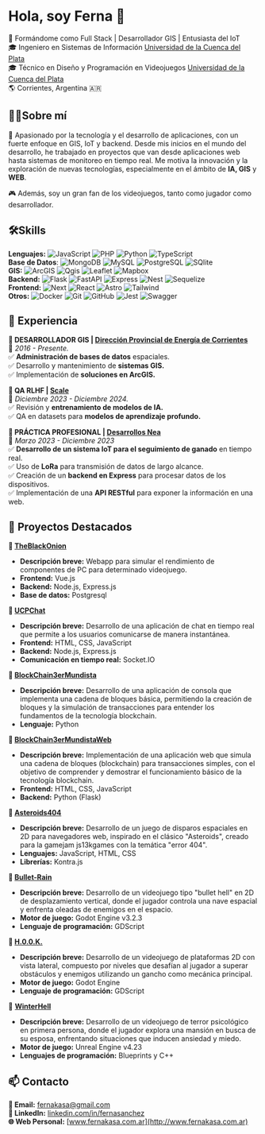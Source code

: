 # **Hola, soy Ferna 👋**
🚀 Formándome como Full Stack | Desarrollador GIS | Entusiasta del IoT  
🎓 Ingeniero en Sistemas de Información [Universidad de la Cuenca del Plata](https://www.ucp.edu.ar/)  
🎓 Técnico en Diseño y Programación en Videojuegos [Universidad de la Cuenca del Plata](https://www.ucp.edu.ar/)  
🌎 Corrientes, Argentina 🇦🇷

## **👨‍💻Sobre mí**
🚀 Apasionado por la tecnología y el desarrollo de aplicaciones, con un fuerte enfoque en GIS, IoT y backend. Desde mis inicios en el mundo del desarrollo, he trabajado en proyectos que van desde aplicaciones web hasta sistemas de monitoreo en tiempo real. Me motiva la innovación y la exploración de nuevas tecnologías, especialmente en el ámbito de **IA, GIS** y **WEB**.

🎮 Además, soy un gran fan de los videojuegos, tanto como jugador como desarrollador.

## **🛠️Skills**
**Lenguajes:** ![JavaScript](https://img.shields.io/badge/JavaScript-F7DF1E?logo=javascript&logoColor=000&style=flat-square) ![PHP](https://img.shields.io/badge/PHP-777BB4?logo=php&logoColor=fff&style=flat-square) ![Python](https://img.shields.io/badge/Python-3776AB?logo=python&logoColor=fff&style=flat-square) ![TypeScript](https://img.shields.io/badge/TypeScript-3178C6?logo=typescript&logoColor=fff&style=flat-square)  
**Base de Datos**: ![MongoDB](https://img.shields.io/badge/MongoDB-47A248?logo=mongodb&logoColor=fff&style=flat-square) ![MySQL](https://img.shields.io/badge/MySQL-4479A1?logo=mysql&logoColor=fff&style=flat-square) ![PostgreSQL](https://img.shields.io/badge/PostgreSQL-4169E1?logo=postgresql&logoColor=fff&style=flat-square) ![SQlite](https://img.shields.io/badge/SQLite-003B57?logo=sqlite&logoColor=fff&style=flat-square)  
**GIS:** ![ArcGIS](https://img.shields.io/badge/ArcGIS-2C7AC3?logo=arcgis&logoColor=fff&style=flat-square) ![Qgis](https://img.shields.io/badge/Qgis-589632?logo=qgis&logoColor=fff&style=flat-square) ![Leaflet](https://img.shields.io/badge/Leaflet-199900?logo=leaflet&logoColor=fff&style=flat-square) ![Mapbox](https://img.shields.io/badge/Mapbox-000?logo=mapbox&logoColor=fff&style=flat-square)  
**Backend:** ![Flask](https://img.shields.io/badge/Flask-000?logo=flask&logoColor=fff&style=flat-square) ![FastAPI](https://img.shields.io/badge/FastAPI-009688?logo=fastapi&logoColor=fff&style=flat-square) ![Express](https://img.shields.io/badge/Express-000?logo=express&logoColor=fff&style=flat-square) ![Nest](https://img.shields.io/badge/NestJS-E0234E?logo=nestjs&logoColor=fff&style=flat-square) ![Sequelize](https://img.shields.io/badge/Sequelize-52B0E7?logo=sequelize&logoColor=fff&style=flat-square)  
**Frontend:** ![Next](https://img.shields.io/badge/Next.js-000?logo=nextdotjs&logoColor=fff&style=flat-square) ![React](https://img.shields.io/badge/React-61DAFB?logo=react&logoColor=000&style=flat-square) ![Astro](https://img.shields.io/badge/Astro-BC52EE?logo=astro&logoColor=fff&style=flat-square) ![Tailwind](https://img.shields.io/badge/Tailwind%20CSS-06B6D4?logo=tailwindcss&logoColor=fff&style=flat-square)  
**Otros:** ![Docker](https://img.shields.io/badge/Docker-2496ED?logo=docker&logoColor=fff&style=flat-square) ![Git](https://img.shields.io/badge/Git-F05032?logo=git&logoColor=fff&style=flat-square) ![GitHub](https://img.shields.io/badge/GitHub-181717?logo=github&logoColor=fff&style=flat-square) ![Jest](https://img.shields.io/badge/Jest-C21325?logo=jest&logoColor=fff&style=flat-square) ![Swagger](https://img.shields.io/badge/Swagger-85EA2D?logo=swagger&logoColor=000&style=flat-square)

## **💼 Experiencia** 
**🔹 DESARROLLADOR GIS | [Dirección Provincial de Energía de Corrientes](https://www.dpec.com.ar/)**  
📅 *2016 \- Presente.*  
✅ **Administración de bases de datos** espaciales.  
✅ Desarrollo y mantenimiento de **sistemas GIS.**  
✅ Implementación de **soluciones en ArcGIS.**

**🔹 QA RLHF | [Scale](https://scale.com/)**  
📅 *Diciembre 2023 \- Diciembre 2024\.*  
✅ Revisión y **entrenamiento de modelos de IA.**  
✅ QA en datasets para **modelos de aprendizaje profundo.**

**🔹 PRÁCTICA PROFESIONAL | [Desarrollos Nea](https://www.desarrollosnea.com/)**  
📅 *Marzo 2023 \- Diciembre 2023*  
✅ **Desarrollo de un sistema IoT para el seguimiento de ganado** en tiempo real.  
✅ Uso de **LoRa** para transmisión de datos de largo alcance.  
✅ Creación de un **backend en Express** para procesar datos de los dispositivos.  
✅ Implementación de una **API RESTful** para exponer la información en una web.

## **📌 Proyectos Destacados**
**🔹 [TheBlackOnion](https://github.com/StefanoSimoni/TheBlackOnion)** 
* **Descripción breve:** Webapp para simular el rendimiento de componentes de PC para determinado videojuego.  
* **Frontend:** Vue.js  
* **Backend:** Node.js, Express.js  
* **Base de datos:** Postgresql

**🔹 [UCPChat](https://github.com/fernakasa/UCPChat)** 
* **Descripción breve:** Desarrollo de una aplicación de chat en tiempo real que permite a los usuarios comunicarse de manera instantánea.   
* **Frontend:** HTML, CSS, JavaScript  
* **Backend:** Node.js, Express.js  
* **Comunicación en tiempo real:** Socket.IO

**🔹 [BlockChain3erMundista](https://github.com/fernakasa/BlockChain3erMundista)**
* **Descripción breve:** Desarrollo de una aplicación de consola que implementa una cadena de bloques básica, permitiendo la creación de bloques y la simulación de transacciones para entender los fundamentos de la tecnología blockchain.  
* **Lenguaje:** Python

**🔹 [BlockChain3erMundistaWeb](https://github.com/fernakasa/BlockChain3erMundistaWeb)**
* **Descripción breve:** Implementación de una aplicación web que simula una cadena de bloques (blockchain) para transacciones simples, con el objetivo de comprender y demostrar el funcionamiento básico de la tecnología blockchain.  
* **Frontend:** HTML, CSS, JavaScript  
* **Backend:** Python (Flask)

**🔹 [Asteroids404](https://github.com/Trece-1101/Asteroids404?tab=readme-ov-file)** 
* **Descripción breve:** Desarrollo de un juego de disparos espaciales en 2D para navegadores web, inspirado en el clásico "Asteroids", creado para la gamejam js13kgames con la temática "error 404".  
* **Lenguajes:** JavaScript, HTML, CSS  
* **Librerías:** Kontra.js

**🔹 [Bullet-Rain](https://github.com/Trece-1101/Bullet-Rain?tab=readme-ov-file)**
* **Descripción breve:** Desarrollo de un videojuego tipo "bullet hell" en 2D de desplazamiento vertical, donde el jugador controla una nave espacial y enfrenta oleadas de enemigos en el espacio.  
* **Motor de juego:** Godot Engine v3.2.3  
* **Lenguaje de programación:** GDScript

**🔹 [H.0.0.K.](https://github.com/Trece-1101/H00K?tab=readme-ov-file)**
* **Descripción breve:** Desarrollo de un videojuego de plataformas 2D con vista lateral, compuesto por niveles que desafían al jugador a superar obstáculos y enemigos utilizando un gancho como mecánica principal.  
* **Motor de juego:** Godot Engine  
* **Lenguaje de programación:** GDScript

🔹 [**WinterHell**](https://github.com/fernakasa/WinterHell)
* **Descripción breve:** Desarrollo de un videojuego de terror psicológico en primera persona, donde el jugador explora una mansión en busca de su esposa, enfrentando situaciones que inducen ansiedad y miedo.  
* **Motor de juego:** Unreal Engine v4.23  
* **Lenguajes de programación:** Blueprints y C++

## **📫 Contacto**
**📧 Email:** [fernakasa@gmail.com](mailto:fernakasa@gmail.com)  
**🔗 LinkedIn:** [linkedin.com/in/fernasanchez](https://www.linkedin.com/in/fernasanchez/)  
**🌐 Web Personal:** [www.fernakasa.com.ar](http://www.fernakasa.com.ar)
